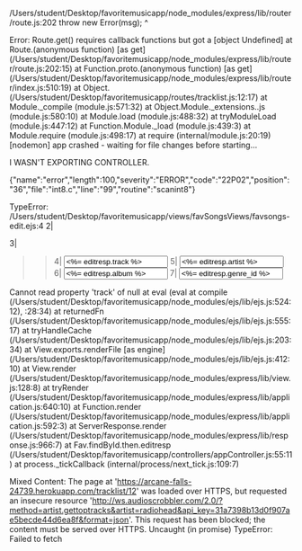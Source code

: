 /Users/student/Desktop/favoritemusicapp/node_modules/express/lib/router/route.js:202
        throw new Error(msg);
        ^

Error: Route.get() requires callback functions but got a [object Undefined]
    at Route.(anonymous function) [as get] (/Users/student/Desktop/favoritemusicapp/node_modules/express/lib/router/route.js:202:15)
    at Function.proto.(anonymous function) [as get] (/Users/student/Desktop/favoritemusicapp/node_modules/express/lib/router/index.js:510:19)
    at Object.<anonymous> (/Users/student/Desktop/favoritemusicapp/routes/tracklist.js:12:17)
    at Module._compile (module.js:571:32)
    at Object.Module._extensions..js (module.js:580:10)
    at Module.load (module.js:488:32)
    at tryModuleLoad (module.js:447:12)
    at Function.Module._load (module.js:439:3)
    at Module.require (module.js:498:17)
    at require (internal/module.js:20:19)
[nodemon] app crashed - waiting for file changes before starting...


I WASN'T EXPORTING CONTROLLER.


{"name":"error","length":100,"severity":"ERROR","code":"22P02","position":"36","file":"int8.c","line":"99","routine":"scanint8"}


TypeError: /Users/student/Desktop/favoritemusicapp/views/favSongsViews/favsongs-edit.ejs:4
    2| <div class = 'editdiv'>
    3|   <form method = 'POST' action='/tracklist<%= id %>?_method = PUT'>
 >> 4|     <input name = 'track' type = 'text' value = '<%= editresp.track %>'>
    5|     <input name = 'artist' type = 'text' value = '<%= editresp.artist %>'>
    6|     <input name = 'album' type = 'text' value = '<%= editresp.album %>'>
    7|     <input name = 'genre_id' type = 'text' value = '<%= editresp.genre_id %>'>

Cannot read property 'track' of null
    at eval (eval at compile (/Users/student/Desktop/favoritemusicapp/node_modules/ejs/lib/ejs.js:524:12), <anonymous>:28:34)
    at returnedFn (/Users/student/Desktop/favoritemusicapp/node_modules/ejs/lib/ejs.js:555:17)
    at tryHandleCache (/Users/student/Desktop/favoritemusicapp/node_modules/ejs/lib/ejs.js:203:34)
    at View.exports.renderFile [as engine] (/Users/student/Desktop/favoritemusicapp/node_modules/ejs/lib/ejs.js:412:10)
    at View.render (/Users/student/Desktop/favoritemusicapp/node_modules/express/lib/view.js:128:8)
    at tryRender (/Users/student/Desktop/favoritemusicapp/node_modules/express/lib/application.js:640:10)
    at Function.render (/Users/student/Desktop/favoritemusicapp/node_modules/express/lib/application.js:592:3)
    at ServerResponse.render (/Users/student/Desktop/favoritemusicapp/node_modules/express/lib/response.js:966:7)
    at Fav.findById.then.editresp (/Users/student/Desktop/favoritemusicapp/controllers/appController.js:55:11)
    at process._tickCallback (internal/process/next_tick.js:109:7)



Mixed Content: The page at 'https://arcane-falls-24739.herokuapp.com/tracklist/12' was loaded over HTTPS, but requested an insecure resource 'http://ws.audioscrobbler.com/2.0/?method=artist.gettoptracks&artist=radiohead&api_key=31a7398b13d0f907ae5becde44d6ea8f&format=json'.
This request has been blocked; the content must be served over HTTPS.
Uncaught (in promise) TypeError: Failed to fetch